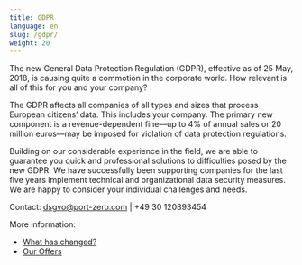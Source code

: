 ```yaml
---
title: GDPR
language: en
slug: /gdpr/
weight: 20
---
```


<p class="lead">
  The new General Data Protection Regulation (GDPR), effective as of 25 May, 2018, is causing quite a commotion in the corporate world. How relevant is all of this for you and your company?
</p>

The GDPR affects all companies of all types and sizes that process European citizens’ data. This includes your company. The primary new component is a revenue-dependent fine––up to 4% of annual sales or 20 million euros––may be imposed for violation of data protection regulations.

Building on our considerable experience in the field, we are able to guarantee you quick and professional solutions to difficulties posed by the new GDPR. We have successfully been supporting companies for the last five years implement technical and organizational data security measures. We are happy to consider your individual challenges and needs.

Contact: [dsgvo@port-zero.com](mailto:dsgvo@port-zero.com) | +49 30 120893454

More information:

* [What has changed?](/gdpr/info/)
* [Our Offers](/gdpr/offers/)
